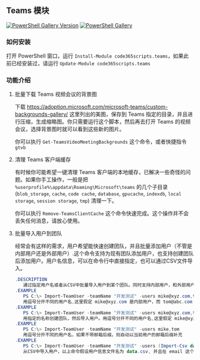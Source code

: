 ## Teams 模块

[![PowerShell Gallery Version](https://img.shields.io/powershellgallery/v/code365scripts.teams?label=code365scripts.teams)](https://www.powershellgallery.com/packages/code365scripts.teams) [![PowerShell Gallery](https://img.shields.io/powershellgallery/dt/code365scripts.teams)](https://www.powershellgallery.com/packages/code365scripts.teams)

### 如何安装

打开 PowerShell 窗口，运行 `Install-Module code365scripts.teams`，如果此前已经安装过，请运行 `Update-Module code365scripts.teams`

### 功能介绍

1. 批量下载 Teams 视频会议的背景图

   下载 https://adoption.microsoft.com/microsoft-teams/custom-backgrounds-gallery/ 这里列出的美图，保存到 Teams 指定的目录，并且进行压缩，生成缩略图。你只需要运行这个脚本，然后再去打开 Teams 的视频会议，选择背景图时就可以看到这些新的图片。

   你可以执行 `Get-TeamsVideoMeetingBackgrounds` 这个命令，或者快捷指令 `gtvb`

2. 清理 Teams 客户端缓存

   有时候你可能希望一键清理 Teams 客户端的本地缓存，已解决一些奇怪的问题。如果你手工操作，一般是把 `%userprofile%\appdata\Roaming\Microsoft\teams` 的几个子目录 (`blob_storage`, `cache`, `code cache`, `database`, `gpucache`, `indexdb`, `local storage`, `session storage`, `tmp`) 清理一下。

   你可以执行 `Remove-TeamsClientCache` 这个命令快速完成。这个操作并不会丢失任何消息，请放心使用。

3. 批量导入用户到团队

   经常会有这样的需求，用户希望能快速创建团队，并且批量添加用户（不管是内部用户还是外部用户）.这个命令支持为现有团队添加用户，也支持创建团队后添加用户。用户名信息，可以在命令行中直接指定，也可以通过CSV文件导入。

   ```powershell
   .DESCRIPTION
      通过指定用户名或者从CSV中批量导入用户到某个团队。同时支持内部用户，和外部用户（作为来宾邀请加入），如果是内部用户的话，支持不带邮箱信息直接添加。
   .EXAMPLE
      PS C:\> Import-TeamUser -teamName "开发测试" -users mike@xyz.com,tom@abc.com
      用逗号分开不同的用户名,这里假定 mike@xyz.com 是内部用户，而 tom@abc.com 是外部用户。
   .EXAMPLE
      PS C:\> Import-TeamUser -teamName "开发测试" -users mike@xyz.com,tom@abc.com -createTeam
      用指定的名称创建团队，然后导入用户。用逗号分开不同的用户名,这里假定 mike@xyz.com 是内部用户，而 tom@abc.com 是外部用户。
   .EXAMPLE
      PS C:\> Import-TeamUser -teamName "开发测试" -users mike,tom
      用逗号分开不同的用户名，如果不带邮箱后缀，则自动以当前用户的邮箱后缀补充
   .EXAMPLE
      PS C:\> Import-TeamUser -teamName "开发测试" -users (Import-Csv data.csv).email
      从CSV中导入用户，以上命令假设用户信息文件名为 data.csv, 并且在 email 这个列中保存了用户的邮箱地址（可以带公司的后缀，也可以不带）

   ```
